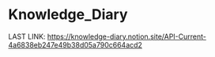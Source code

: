 # Knowledge_Diary

LAST LINK: https://knowledge-diary.notion.site/API-Current-4a6838eb247e49b38d05a790c664acd2

